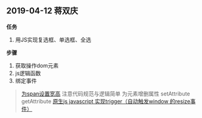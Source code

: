 ## 2019-04-12 蒋双庆
**任务**
1. 用JS实现复选框、单选框、全选

**步骤**
1. 获取操作dom元素
2. js逻辑函数
3. 绑定事件
>[为span设置宽高](http://www.divcss5.com/wenji/w443.shtml)
>注意代码规范与逻辑简单
>为元素增删属性 setAttribute getAttribute
[原生js javascript 实现trigger（自动触发window 的resize事件）](https://blog.csdn.net/janelittle/article/details/81670021)